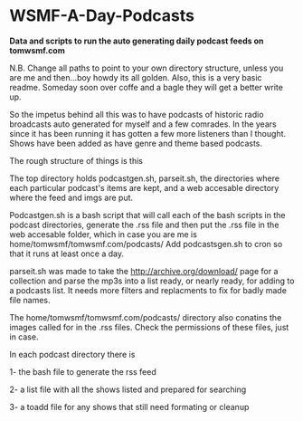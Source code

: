 # WSMF-A-Day-Podcasts

**Data and scripts to run the auto generating daily podcast feeds on tomwsmf.com**

N.B. Change all paths to point to your own directory structure, unless you are me and then...boy howdy its all golden.
Also, this is a very basic readme. Someday soon over coffe and a bagle they will get a better write up. 

So the impetus behind all this was to have podcasts of historic radio broadcasts auto generated  for myself and a few  comrades. In the years since it has been running it  has gotten a few more listeners than I thought. Shows have been added as have genre and theme based podcasts. 

The rough structure of things is this

The top directory holds podcastgen.sh, parseit.sh, the directories where each particular podcast's items are kept, and a web accesable directory where the feed and imgs are put. 


Podcastgen.sh is a bash script that will call each of the  bash scripts in the podcast directories, generate the .rss file and then put the .rss file in the web accesable  folder, which in case you are me is home/tomwsmf/tomwsmf.com/podcasts/ 
Add podcastsgen.sh  to cron so that it runs at least once a day.  

parseit.sh was made to take the http://archive.org/download/  page for a collection and parse the mp3s into a list ready, or nearly ready, for adding to a podcasts list. It needs more filters and replacments to fix for  badly made file names.  

The home/tomwsmf/tomwsmf.com/podcasts/ directory also conatins the images called for in the .rss files. 
Check the permissions of these files, just in case. 

In each podcast directory there is 

1- the bash file to generate the rss feed 

2- a list file with all the shows listed and prepared for searching

3- a toadd file for any shows that still need formating or cleanup


